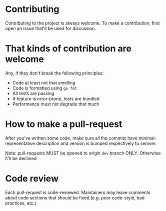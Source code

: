 # Contributing
Contributing to the project is always welcome. To make a contribution, first open an issue that'll be used for discussion.

# That kinds of contribution are welcome
Any, if they don't break the following principles:
- Code at least not that smelling
- Code is formatted using `go fmt`
- All tests are passing
- If feature is error-prone, tests are bundled
- Performance must not degrade that much

# How to make a pull-request
After you've written some code, make sure all the commits have minimal-representative description and version is bumped respectively to semver.

Note: pull-requests MUST be opened to origin `dev` branch ONLY. Otherwise it'll be declined

# Code review
Each pull-request is code-reviewed. Maintainers may leave comments about code sections that should be fixed (e.g. poor code-style, bad practices, etc.)

